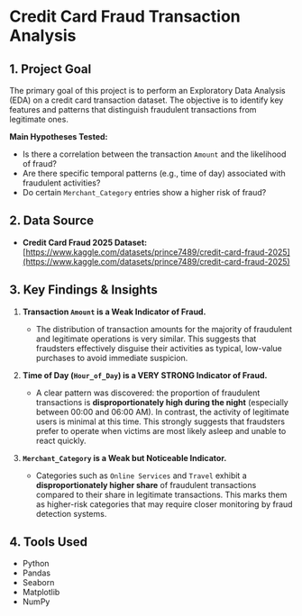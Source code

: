 # Credit Card Fraud Transaction Analysis

## 1. Project Goal

The primary goal of this project is to perform an Exploratory Data Analysis (EDA) on a credit card transaction dataset. The objective is to identify key features and patterns that distinguish fraudulent transactions from legitimate ones.

**Main Hypotheses Tested:**
- Is there a correlation between the transaction `Amount` and the likelihood of fraud?
- Are there specific temporal patterns (e.g., time of day) associated with fraudulent activities?
- Do certain `Merchant_Category` entries show a higher risk of fraud?

## 2. Data Source

- **Credit Card Fraud 2025 Dataset:** [https://www.kaggle.com/datasets/prince7489/credit-card-fraud-2025](https://www.kaggle.com/datasets/prince7489/credit-card-fraud-2025)

## 3. Key Findings & Insights

1.  **Transaction `Amount` is a Weak Indicator of Fraud.**
    - The distribution of transaction amounts for the majority of fraudulent and legitimate operations is very similar. This suggests that fraudsters effectively disguise their activities as typical, low-value purchases to avoid immediate suspicion.

2.  **Time of Day (`Hour_of_Day`) is a VERY STRONG Indicator of Fraud.**
    - A clear pattern was discovered: the proportion of fraudulent transactions is **disproportionately high during the night** (especially between 00:00 and 06:00 AM). In contrast, the activity of legitimate users is minimal at this time. This strongly suggests that fraudsters prefer to operate when victims are most likely asleep and unable to react quickly.

3.  **`Merchant_Category` is a Weak but Noticeable Indicator.**
    - Categories such as `Online Services` and `Travel` exhibit a **disproportionately higher share** of fraudulent transactions compared to their share in legitimate transactions. This marks them as higher-risk categories that may require closer monitoring by fraud detection systems.

## 4. Tools Used

- Python
- Pandas
- Seaborn
- Matplotlib
- NumPy